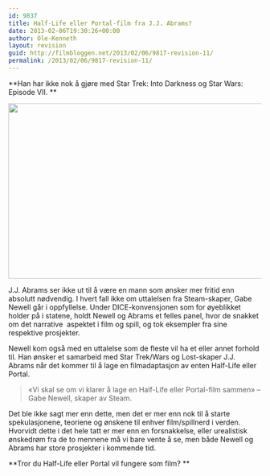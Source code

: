 ```yaml
---
id: 9837
title: Half-Life eller Portal-film fra J.J. Abrams?
date: 2013-02-06T19:30:26+00:00
author: Ole-Kenneth
layout: revision
guid: http://filmbloggen.net/2013/02/06/9817-revision-11/
permalink: /2013/02/06/9817-revision-11/
---
```

**Han har ikke nok å gjøre med Star Trek: Into Darkness og Star Wars: Episode VII. **

<!--more-->

<a href="http://filmbloggen.net/2013/02/06/half-life-eller-portal-film-fra-j-j-abrams/jjgabe530/" rel="attachment wp-att-9818"><img class="alignnone size-full wp-image-9818" src="http://filmbloggen.net/wp-content/uploads//2013/02/jjgabe530.jpg" alt="" width="530" height="349" /></a>

J.J. Abrams ser ikke ut til å være en mann som ønsker mer fritid enn absolutt nødvendig. I hvert fall ikke om uttalelsen fra Steam-skaper, Gabe Newell går i oppfyllelse. Under DICE-konvensjonen som for øyeblikket holder på i statene, holdt Newell og Abrams et felles panel, hvor de snakket om det narrative  aspektet i film og spill, og tok eksempler fra sine respektive prosjekter.

Newell kom også med en uttalelse som de fleste vil ha et eller annet forhold til. Han ønsker et samarbeid med Star Trek/Wars og Lost-skaper J.J. Abrams når det kommer til å lage en filmadaptasjon av enten Half-Life eller Portal.

> &laquo;Vi skal se om vi klarer å lage en Half-Life eller Portal-film sammen&raquo; &#8211; Gabe Newell, skaper av Steam.

Det ble ikke sagt mer enn dette, men det er mer enn nok til å starte spekulasjonene, teoriene og ønskene til enhver film/spillnerd i verden. Hvorvidt dette i det hele tatt er mer enn en forsnakkelse, eller urealistisk ønskedrøm fra de to mennene må vi bare vente å se, men både Newell og Abrams har store prosjekter i kommende tid.

**Tror du Half-Life eller Portal vil fungere som film? **